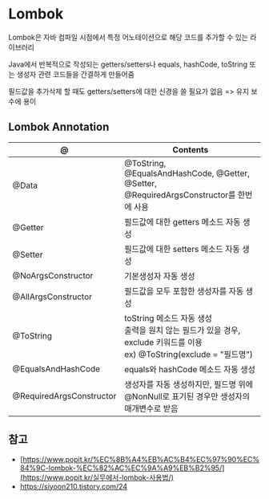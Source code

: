 # Lombok

Lombok은 자바 컴파일 시점에서 특정 어노테이션으로 해당 코드를 추가할 수 있는 라이브러리

Java에서 반복적으로 작성되는 getters/setters나 equals, hashCode, toString 또는 생성자 관련 코드들을 간결하게 만들어줌

필드값을 추가삭제 할 때도 getters/setters에 대한 신경을 쓸 필요가 없음
=> 유지 보수에 용이



## Lombok Annotation

| @                        | Contents                                                     |
| ------------------------ | ------------------------------------------------------------ |
| @Data                    | @ToString, @EqualsAndHashCode, @Getter, @Setter, @RequiredArgsConstructor를 한번에 사용 |
| @Getter                  | 필드값에 대한 getters 메소드 자동 생성                       |
| @Setter                  | 필드값에 대한 setters 메소드 자동 생성                       |
| @NoArgsConstructor       | 기본생성자 자동 생성                                         |
| @AllArgsConstructor      | 필드값을 모두 포함한 생성자를 자동 생성                      |
| @ToString                | toString 메소드 자동 생성<br />출력을 원치 않는 필드가 있을 경우, exclude 키워드를 이용 <br />ex) @ToString(exclude = "필드명") |
| @EqualsAndHashCode       | equals와 hashCode 메소드 자동 생성                           |
| @RequiredArgsConstructor | 생성자를 자동 생성하지만, 필드명 위에 @NonNull로 표기된 경우만 생성자의 매개변수로 받음 |





## 참고

* [https://www.popit.kr/%EC%8B%A4%EB%AC%B4%EC%97%90%EC%84%9C-lombok-%EC%82%AC%EC%9A%A9%EB%B2%95/](https://www.popit.kr/실무에서-lombok-사용법/)
* https://siyoon210.tistory.com/24